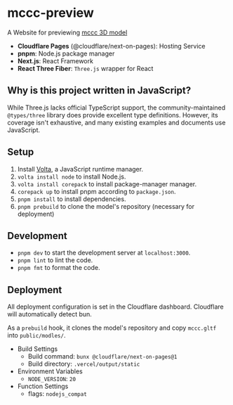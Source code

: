 # mccc-preview

A Website for previewing [mccc 3D model](https://github.com/tuatmcc/mccc)

- **Cloudflare Pages** (@cloudflare/next-on-pages): Hosting Service
- **pnpm**: Node.js package manager
- **Next.js**: React Framework
- **React Three Fiber**: `Three.js` wrapper for React

## Why is this project written in JavaScript?

While Three.js lacks official TypeScript support, the community-maintained `@types/three` library does provide excellent type definitions.
However, its coverage isn't exhaustive, and many existing examples and documents use JavaScript.

## Setup

1. Install [Volta](https://volta.sh/), a JavaScript runtime manager.
2. `volta install node` to install Node.js.
3. `volta install corepack` to install package-manager manager.
4. `corepack up` to install pnpm according to `package.json`.
5. `pnpm install` to install dependencies.
6. `pnpm prebuild` to clone the model's repository (necessary for deployment)

## Development

- `pnpm dev` to start the development server at `localhost:3000`.
- `pnpm lint` to lint the code.
- `pnpm fmt` to format the code.

## Deployment

All deployment configuration is set in the Cloudflare dashboard.
Cloudflare will automatically detect bun.

As a `prebuild` hook, it clones the model's repository and copy `mccc.gltf` into `public/modles/`.

- Build Settings
  - Build command: `bunx @cloudflare/next-on-pages@1`
  - Build directory: `.vercel/output/static`
- Environment Variables
    - `NODE_VERSION`: `20`
- Function Settings
  - flags: `nodejs_compat`

